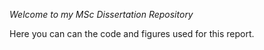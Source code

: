 *Welcome to my MSc Dissertation Repository*

Here you can can the code and figures used for this report.
